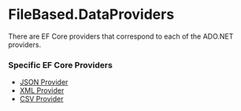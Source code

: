 # FileBased.DataProviders
There are EF Core providers that correspond to each of the ADO.NET providers.

### Specific EF Core Providers
- [JSON Provider](README.EFCore.Json.md)
- [XML Provider](README.EFCore.Xml.md)
- [CSV Provider](README.EFCore.Csv.md)


